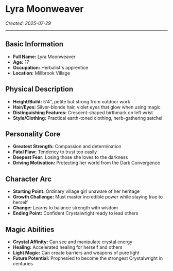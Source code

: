 # Lyra Moonweaver

*Created: 2025-07-29*

---

## Basic Information
- **Full Name:** Lyra Moonweaver
- **Age:** 17
- **Occupation:** Herbalist's apprentice
- **Location:** Millbrook Village

## Physical Description
- **Height/Build:** 5'4", petite but strong from outdoor work
- **Hair/Eyes:** Silver-blonde hair, violet eyes that glow when using magic
- **Distinguishing Features:** Crescent-shaped birthmark on left wrist
- **Style/Clothing:** Practical earth-toned clothing, herb-gathering satchel

## Personality Core
- **Greatest Strength:** Compassion and determination
- **Fatal Flaw:** Tendency to trust too easily
- **Deepest Fear:** Losing those she loves to the darkness
- **Driving Motivation:** Protecting her world from the Dark Convergence

## Character Arc
- **Starting Point:** Ordinary village girl unaware of her heritage
- **Growth Challenge:** Must master incredible power while staying true to herself
- **Change:** Learns to balance strength with wisdom
- **Ending Point:** Confident Crystalwright ready to lead others

## Magic Abilities
- **Crystal Affinity:** Can see and manipulate crystal energy
- **Healing:** Accelerated healing for herself and others
- **Light Magic:** Can create barriers and weapons of pure light
- **Future Potential:** Prophesied to become the strongest Crystalwright in centuries